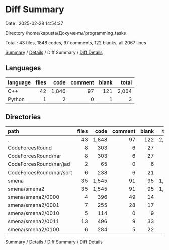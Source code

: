 # Diff Summary

Date : 2025-02-28 14:54:37

Directory /home/kapusta/Документы/programming_tasks

Total : 43 files,  1848 codes, 97 comments, 122 blanks, all 2067 lines

[Summary](results.md) / [Details](details.md) / Diff Summary / [Diff Details](diff-details.md)

## Languages
| language | files | code | comment | blank | total |
| :--- | ---: | ---: | ---: | ---: | ---: |
| C++ | 42 | 1,846 | 97 | 121 | 2,064 |
| Python | 1 | 2 | 0 | 1 | 3 |

## Directories
| path | files | code | comment | blank | total |
| :--- | ---: | ---: | ---: | ---: | ---: |
| . | 43 | 1,848 | 97 | 122 | 2,067 |
| CodeForcesRound | 8 | 303 | 6 | 27 | 336 |
| CodeForcesRound/nar | 8 | 303 | 6 | 27 | 336 |
| CodeForcesRound/nar/jad | 2 | 65 | 0 | 6 | 71 |
| CodeForcesRound/nar/sort | 6 | 238 | 6 | 21 | 265 |
| smena | 35 | 1,545 | 91 | 95 | 1,731 |
| smena/smena2 | 35 | 1,545 | 91 | 95 | 1,731 |
| smena/smena2/0000 | 4 | 396 | 49 | 14 | 459 |
| smena/smena2/0001 | 7 | 255 | 28 | 17 | 300 |
| smena/smena2/0010 | 5 | 114 | 0 | 9 | 123 |
| smena/smena2/0011 | 13 | 496 | 9 | 33 | 538 |
| smena/smena2/0100 | 6 | 284 | 5 | 22 | 311 |

[Summary](results.md) / [Details](details.md) / Diff Summary / [Diff Details](diff-details.md)